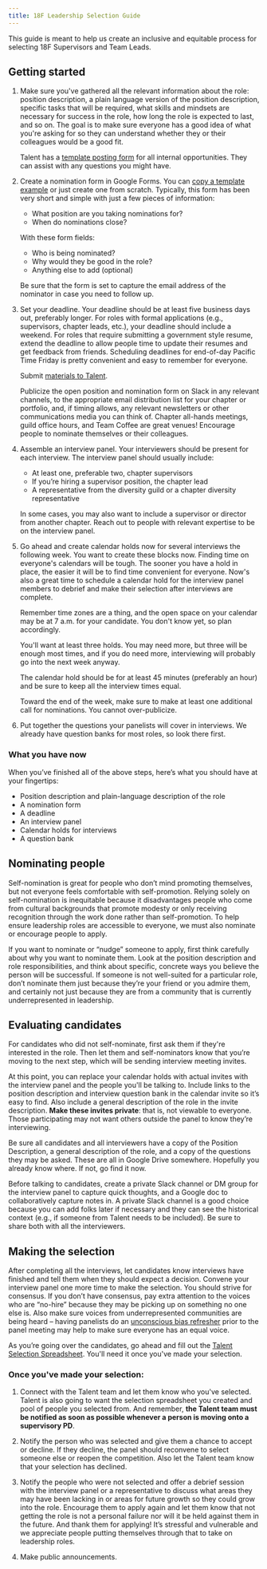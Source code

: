 ```yaml
---
title: 18F Leadership Selection Guide
---
```


This guide is meant to help us create an inclusive and equitable process for selecting 18F Supervisors and Team Leads.

## Getting started

1. Make sure you've gathered all the relevant information about the role: position description, a plain language version of the position description, specific tasks that will be required, what skills and mindsets are necessary for success in the role, how long the role is expected to last, and so on. The goal is to make sure everyone has a good idea of what you're asking for so they can understand whether they or their colleagues would be a good fit.

   Talent has a [template posting form](https://docs.google.com/document/d/1YIliZcF8dhqs4GzBAKYj5niqdgcN4tggTTDl3zeIOO8/edit) for all internal opportunities. They can assist with any questions you might have.

2. Create a nomination form in Google Forms. You can [copy a template example](https://docs.google.com/forms/d/e/1FAIpQLSe69wRKtbqqG1sxilpfTN7MVSZU5JOOP_rT_AVmMOfBpAy74A/viewform) or just create one from scratch. Typically, this form has been very short and simple with just a few pieces of information:

   * What position are you taking nominations for?
   * When do nominations close?

   With these form fields:

   * Who is being nominated?
   * Why would they be good in the role?
   * Anything else to add (optional)

   Be sure that the form is set to capture the email address of the nominator in case you need to follow up.

3. Set your deadline. Your deadline should be at least five business days out, preferably longer. For roles with formal applications (e.g., supervisors, chapter leads, etc.), your deadline should include a weekend. For roles that require submitting a government style resume, extend the deadline to allow people time to update their resumes and get feedback from friends. Scheduling deadlines for end-of-day Pacific Time Friday is pretty convenient and easy to remember for everyone.

   Submit [materials to Talent](https://handbook.tts.gsa.gov/hiring/#job-prep).

   Publicize the open position and nomination form on Slack in any relevant channels, to the appropriate email distribution list for your chapter or portfolio, and, if timing allows, any relevant newsletters or other communications media you can think of. Chapter all-hands meetings, guild office hours, and Team Coffee are great venues! Encourage people to nominate themselves or their colleagues.

4. Assemble an interview panel. Your interviewers should be present for each interview. The interview panel should usually include:

   * At least one, preferable two, chapter supervisors
   * If you’re hiring a supervisor position, the chapter lead
   * A representative from the diversity guild or a chapter diversity representative

   In some cases, you may also want to include a supervisor or director from another chapter. Reach out to people with relevant expertise to be on the interview panel.
 
5. Go ahead and create calendar holds now for several interviews the following week. You want to create these blocks now. Finding time on everyone's calendars will be tough. The sooner you have a hold in place, the easier it will be to find time convenient for everyone. Now's also a great time to schedule a calendar hold for the interview panel members to debrief and make their selection after interviews are complete.

   Remember time zones are a thing, and the open space on your calendar may be at 7 a.m. for your candidate. You don't know yet, so plan accordingly.

   You'll want at least three holds. You may need more, but three will be enough most times, and if you do need more, interviewing will probably go into the next week anyway.

   The calendar hold should be for at least 45 minutes (preferably an hour) and be sure to keep all the interview times equal.

   Toward the end of the week, make sure to make at least one additional call for nominations. You cannot over-publicize.

6. Put together the questions your panelists will cover in interviews. We already have question banks for most roles, so look there first.

### What you have now

When you’ve finished all of the above steps, here’s what you should have at your fingertips:

* Position description and plain-language description of the role
* A nomination form
* A deadline
* An interview panel
* Calendar holds for interviews
* A question bank

## Nominating people

Self-nomination is great for people who don’t mind promoting themselves, but not everyone feels comfortable with self-promotion. Relying solely on self-nomination is inequitable because it disadvantages people who come from cultural backgrounds that promote modesty or only receiving recognition through the work done rather than self-promotion. To help ensure leadership roles are accessible to everyone, we must also nominate or encourage people to apply.

If you want to nominate or “nudge” someone to apply, first think carefully about why you want to nominate them. Look at the position description and role responsibilities, and think about specific, concrete ways you believe the person will be successful. If someone is not well-suited for a particular role, don’t nominate them just because they’re your friend or you admire them, and certainly not just because they are from a community that is currently underrepresented in leadership.

## Evaluating candidates

For candidates who did not self-nominate, first ask them if they're interested in the role. Then let them and self-nominators know that you’re moving to the next step, which will be sending interview meeting invites.

At this point, you can replace your calendar holds with actual invites with the interview panel and the people you'll be talking to. Include links to the position description and interview question bank in the calendar invite so it’s easy to find. Also include a general description of the role in the invite description. **Make these invites private**: that is, not viewable to everyone. Those participating may not want others outside the panel to know they’re interviewing.

Be sure all candidates and all interviewers have a copy of the Position Description, a general description of the role, and a copy of the questions they may be asked. These are all in Google Drive somewhere. Hopefully you already know where. If not, go find it now.

Before talking to candidates, create a private Slack channel or DM group for the interview panel to capture quick thoughts, and a Google doc to collaboratively capture notes in. A private Slack channel is a good choice because you can add folks later if necessary and they can see the historical context (e.g., if someone from Talent needs to be included). Be sure to share both with all the interviewers.

## Making the selection

After completing all the interviews, let candidates know interviews have finished and tell them when they should expect a decision. Convene your interview panel one more time to make the selection. You should strive for consensus. If you don’t have consensus, pay extra attention to the voices who are “no-hire” because they may be picking up on something no one else is. Also make sure voices from underrepresented communities are being heard – having panelists do an [unconscious bias refresher](https://handbook.tts.gsa.gov/unconscious-bias/) prior to the panel meeting may help to make sure everyone has an equal voice. 

As you’re going over the candidates, go ahead and fill out the [Talent Selection Spreadsheet](https://docs.google.com/spreadsheets/d/1EN3iLUmmDQ4iX5k-AsDsUPUd_igrEy3BEtlIs5KM59w/edit#gid=0). You'll need it once you've made your selection.

### Once you've made your selection:

1. Connect with the Talent team and let them know who you've selected. Talent is also going to want the selection spreadsheet you created and pool of people you selected from. And remember, **the Talent team must be notified as soon as possible whenever a person is moving onto a supervisory PD**.

2. Notify the person who was selected and give them a chance to accept or decline. If they decline, the panel should reconvene to select someone else or reopen the competition. Also let the Talent team know that your selection has declined.

3. Notify the people who were not selected and offer a debrief session with the interview panel or a representative to discuss what areas they may have been lacking in or areas for future growth so they could grow into the role. Encourage them to apply again and let them know that not getting the role is not a personal failure nor will it be held against them in the future. And thank them for applying! It’s stressful and vulnerable and we appreciate people putting themselves through that to take on leadership roles.

4. Make public announcements.
